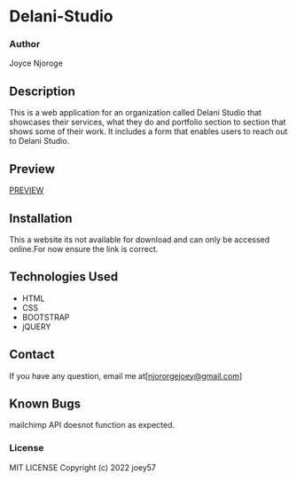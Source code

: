 # Delani-Studio
### Author
Joyce Njoroge
## Description
This is a web application for an organization called Delani Studio that showcases their services, what they do and portfolio section to section that shows some of their work. It includes a form that enables users to reach out to Delani Studio.
## Preview
[PREVIEW](/assets/screenshot.png)

## Installation
This a website its not available for download and can only be accessed online.For now ensure the link is correct.

## Technologies Used
* HTML
* CSS
* BOOTSTRAP
* jQUERY

## Contact
If you have any question, email me at[njororgejoey@gmail.com]

## Known Bugs
mailchimp API doesnot function as expected.

### License
MIT LICENSE
Copyright (c) 2022 joey57





